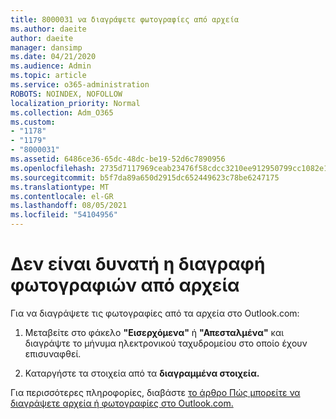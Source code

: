 ```yaml
---
title: 8000031 να διαγράψετε φωτογραφίες από αρχεία
ms.author: daeite
author: daeite
manager: dansimp
ms.date: 04/21/2020
ms.audience: Admin
ms.topic: article
ms.service: o365-administration
ROBOTS: NOINDEX, NOFOLLOW
localization_priority: Normal
ms.collection: Adm_O365
ms.custom:
- "1178"
- "1179"
- "8000031"
ms.assetid: 6486ce36-65dc-48dc-be19-52d6c7890956
ms.openlocfilehash: 2735d7117969ceab23476f58cdcc3210ee912950799cc1082e151bff6bf692d0
ms.sourcegitcommit: b5f7da89a650d2915dc652449623c78be6247175
ms.translationtype: MT
ms.contentlocale: el-GR
ms.lasthandoff: 08/05/2021
ms.locfileid: "54104956"
---
```

# <a name="unable-to-delete-photos-from-files"></a>Δεν είναι δυνατή η διαγραφή φωτογραφιών από αρχεία

Για να διαγράψετε τις φωτογραφίες από τα αρχεία στο Outlook.com:
  
1. Μεταβείτε στο φάκελο **"Εισερχόμενα"** ή **"Απεσταλμένα"** και διαγράψτε το μήνυμα ηλεκτρονικού ταχυδρομείου στο οποίο έχουν επισυναφθεί.

2. Καταργήστε τα στοιχεία από τα **διαγραμμένα στοιχεία.**

Για περισσότερες πληροφορίες, διαβάστε [το άρθρο Πώς μπορείτε να διαγράψετε αρχεία ή φωτογραφίες στο Outlook.com.](https://support.office.com/article/bae0531f-040f-4c42-90b9-786ca718c16d.aspx)
  